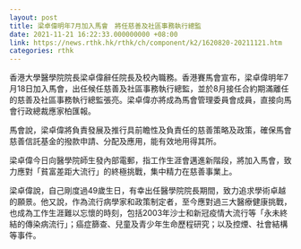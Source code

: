 ```yaml
---
layout: post
title: 梁卓偉明年7月加入馬會　將任慈善及社區事務執行總監
date: 2021-11-21 16:22:33.000000000 +08:00
link: https://news.rthk.hk/rthk/ch/component/k2/1620820-20211121.htm
categories: rthk
---
```


香港大學醫學院院長梁卓偉辭任院長及校內職務。香港賽馬會宣布，梁卓偉明年7月18日加入馬會，出任候任慈善及社區事務執行總監，並於8月接任合約期滿離任的慈善及社區事務執行總監張亮。梁卓偉亦將成為馬會管理委員會成員，直接向馬會行政總裁應家柏匯報。

馬會說，梁卓偉將負責發展及推行具前瞻性及負責任的慈善策略及政策，確保馬會慈善信託基金的撥款申請、分配及應用，能有效地用得其所。

梁卓偉今日向醫學院師生發內部電郵，指工作生涯會邁進新階段，將加入馬會，致力應對「貧富差距大流行」的終極挑戰，集中精力在慈善事業上。

梁卓偉說，自己剛度過49歲生日，有幸出任醫學院院長期間，致力追求學術卓越的願景。他又說，作為流行病學家和政策制定者，至今應對過三大醫療健康挑戰，也成為工作生涯難以忘懷的時刻，包括2003年沙士和新冠疫情大流行等「永未終結的傳染病流行」；癌症篩查、兒童及青少年生命歷程研究；以及控煙、社會結構等事件。

